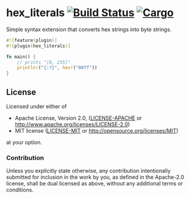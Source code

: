 # hex\_literals [![Build Status](https://img.shields.io/travis/pshc/hex_literals.svg)](http://travis-ci.org/pshc/hex_literals) [![Cargo](https://img.shields.io/crates/v/hex_literals.svg)](https://crates.io/crates/hex_literals)

Simple syntax extension that converts hex strings into byte strings.

```rust
#![feature(plugin)]
#![plugin(hex_literals)]

fn main() {
    // prints "[0, 255]"
    println!("{:?}", hex!("00ff"))
}
```

## License

Licensed under either of

 * Apache License, Version 2.0, ([LICENSE-APACHE](LICENSE-APACHE) or http://www.apache.org/licenses/LICENSE-2.0)
 * MIT license ([LICENSE-MIT](LICENSE-MIT) or http://opensource.org/licenses/MIT)

at your option.

### Contribution

Unless you explicitly state otherwise, any contribution intentionally submitted
for inclusion in the work by you, as defined in the Apache-2.0 license, shall be dual licensed as above, without any
additional terms or conditions.
